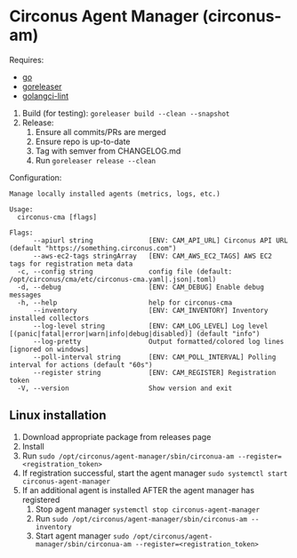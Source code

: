 # Circonus Agent Manager (circonus-am)

Requires:

* [go](https://go.dev/dl/)
* [goreleaser](https://goreleaser.com/install/)
* [golangci-lint](https://golangci-lint.run/usage/install/#local-installation)

1. Build (for testing): `goreleaser build --clean --snapshot`
1. Release:
   1. Ensure all commits/PRs are merged
   1. Ensure repo is up-to-date
   1. Tag with semver from CHANGELOG.md
   1. Run `goreleaser release --clean`

Configuration:

```text
Manage locally installed agents (metrics, logs, etc.)

Usage:
  circonus-cma [flags]

Flags:
      --apiurl string              [ENV: CAM_API_URL] Circonus API URL (default "https://something.circonus.com")
      --aws-ec2-tags stringArray   [ENV: CAM_AWS_EC2_TAGS] AWS EC2 tags for registration meta data
  -c, --config string              config file (default: /opt/circonus/cma/etc/circonus-cma.yaml|.json|.toml)
  -d, --debug                      [ENV: CAM_DEBUG] Enable debug messages
  -h, --help                       help for circonus-cma
      --inventory                  [ENV: CAM_INVENTORY] Inventory installed collectors
      --log-level string           [ENV: CAM_LOG_LEVEL] Log level [(panic|fatal|error|warn|info|debug|disabled)] (default "info")
      --log-pretty                 Output formatted/colored log lines [ignored on windows]
      --poll-interval string       [ENV: CAM_POLL_INTERVAL] Polling interval for actions (default "60s")
      --register string            [ENV: CAM_REGISTER] Registration token
  -V, --version                    Show version and exit
  ```

## Linux installation

1. Download appropriate package from releases page
1. Install
1. Run `sudo /opt/circonus/agent-manager/sbin/circonua-am --register=<registration_token>`
1. If registration successful, start the agent manager `sudo systemctl start circonus-agent-manager`
1. If an additional agent is installed AFTER the agent manager has registered
   1. Stop agent manager `systemctl stop circonus-agent-manager`
   1. Run `sudo /opt/circonus/agent-manager/sbin/circonus-am --inventory`
   1. Start agent manager `sudo /opt/circonus/agent-manager/sbin/circonua-am --register=<registration_token>`
